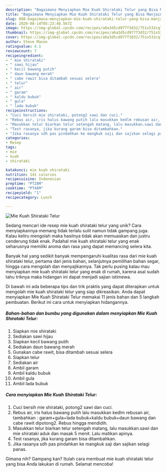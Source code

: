 ```yaml
---
description: "Bagaimana Menyiapkan Mie Kuah Shirataki Telur yang Bisa Manjain Lidah"
title: "Bagaimana Menyiapkan Mie Kuah Shirataki Telur yang Bisa Manjain Lidah"
slug: 688-bagaimana-menyiapkan-mie-kuah-shirataki-telur-yang-bisa-manjain-lidah
date: 2020-08-14T05:23:48.567Z
image: https://img-global.cpcdn.com/recipes/a6a3d5cd977f3d32/751x532cq70/mie-kuah-shirataki-telur-foto-resep-utama.jpg
thumbnail: https://img-global.cpcdn.com/recipes/a6a3d5cd977f3d32/751x532cq70/mie-kuah-shirataki-telur-foto-resep-utama.jpg
cover: https://img-global.cpcdn.com/recipes/a6a3d5cd977f3d32/751x532cq70/mie-kuah-shirataki-telur-foto-resep-utama.jpg
author: Steve Mason
ratingvalue: 4.1
reviewcount: 7
recipeingredient:
- " mie shirataki"
- " sawi hijau"
- " kecil bawang putih"
- " daun bawang merah"
- " cabe rawit bisa ditambah sesuai selera"
- " telur"
- " air"
- " garam"
- " kaldu bubuk"
- " gula"
- " lada bubuk"
recipeinstructions:
- "Cuci bersih mie shirataki, potong2 sawi dan cuci."
- "Rebus air, iris halus bawang putih lalu masukkan kedlm rebusan air, tambahkan : garam+gula+lada bubuk+kaldu bubuk+daun bawang dan cabe rawit dipotong2. Rebus hingga mendidih."
- "Masukkan telur biarkan telur setengah matang, lalu masukkan.sawi dan mie shirataki aduk dan masak 5 menit. Lalu matikan apinya."
- "Test rasanya, jika kurang garam bisa ditambahkan."
- "Jika rasanya sdh pas pindahkan ke mangkuk saji dan sajikan selagi panas."
categories:
- Resep
tags:
- mie
- kuah
- shirataki

katakunci: mie kuah shirataki 
nutrition: 141 calories
recipecuisine: Indonesian
preptime: "PT28M"
cooktime: "PT46M"
recipeyield: "1"
recipecategory: Lunch

---
```



![Mie Kuah Shirataki Telur](https://img-global.cpcdn.com/recipes/a6a3d5cd977f3d32/751x532cq70/mie-kuah-shirataki-telur-foto-resep-utama.jpg)

Sedang mencari ide resep mie kuah shirataki telur yang unik? Cara menyiapkannya memang tidak terlalu sulit namun tidak gampang juga. Kalau keliru mengolah maka hasilnya tidak akan memuaskan dan justru cenderung tidak enak. Padahal mie kuah shirataki telur yang enak seharusnya memiliki aroma dan rasa yang dapat memancing selera kita.

Banyak hal yang sedikit banyak mempengaruhi kualitas rasa dari mie kuah shirataki telur, pertama dari jenis bahan, selanjutnya pemilihan bahan segar, hingga cara mengolah dan menyajikannya. Tak perlu pusing kalau mau menyiapkan mie kuah shirataki telur yang enak di rumah, karena asal sudah tahu triknya maka hidangan ini dapat menjadi sajian istimewa.




Di bawah ini ada beberapa tips dan trik praktis yang dapat diterapkan untuk mengolah mie kuah shirataki telur yang siap dikreasikan. Anda dapat menyiapkan Mie Kuah Shirataki Telur memakai 11 jenis bahan dan 5 langkah pembuatan. Berikut ini cara untuk menyiapkan hidangannya.

<!--inarticleads1-->

##### Bahan-bahan dan bumbu yang digunakan dalam menyiapkan Mie Kuah Shirataki Telur:

1. Siapkan  mie shirataki
1. Sediakan  sawi hijau
1. Siapkan  kecil bawang putih
1. Sediakan  daun bawang merah
1. Gunakan  cabe rawit, bisa ditambah sesuai selera
1. Siapkan  telur
1. Sediakan  air
1. Ambil  garam
1. Ambil  kaldu bubuk
1. Ambil  gula
1. Ambil  lada bubuk




<!--inarticleads2-->

##### Cara menyiapkan Mie Kuah Shirataki Telur:

1. Cuci bersih mie shirataki, potong2 sawi dan cuci.
1. Rebus air, iris halus bawang putih lalu masukkan kedlm rebusan air, tambahkan : garam+gula+lada bubuk+kaldu bubuk+daun bawang dan cabe rawit dipotong2. Rebus hingga mendidih.
1. Masukkan telur biarkan telur setengah matang, lalu masukkan.sawi dan mie shirataki aduk dan masak 5 menit. Lalu matikan apinya.
1. Test rasanya, jika kurang garam bisa ditambahkan.
1. Jika rasanya sdh pas pindahkan ke mangkuk saji dan sajikan selagi panas.




Gimana nih? Gampang kan? Itulah cara membuat mie kuah shirataki telur yang bisa Anda lakukan di rumah. Selamat mencoba!
